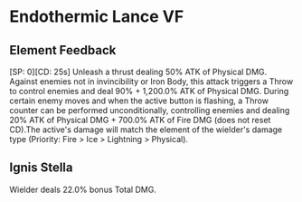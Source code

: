 # Endothermic Lance VF

## Element Feedback

[SP: 0][CD: 25s] Unleash a thrust dealing 50% ATK of Physical DMG. Against enemies not in invincibility or Iron Body, this attack triggers a Throw to control enemies and deal 90% + 1,200.0% ATK of Physical DMG. During certain enemy moves and when the active button is flashing, a Throw counter can be performed unconditionally, controlling enemies and dealing 20% ATK of Physical DMG + 700.0% ATK of Fire DMG (does not reset CD).The active's damage will match the element of the wielder's damage type (Priority: Fire > Ice > Lightning > Physical).

## Ignis Stella

Wielder deals 22.0% bonus Total DMG.